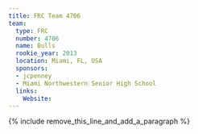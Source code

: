 ```yaml
---
title: FRC Team 4706
team:
  type: FRC
  number: 4706
  name: Bulls
  rookie_year: 2013
  location: Miami, FL, USA
  sponsors:
  - jcpenney
  - Miami Northwestern Senior High School
  links:
    Website:
---
```


{% include remove_this_line_and_add_a_paragraph %}